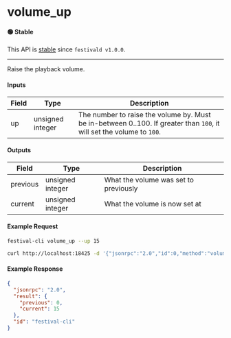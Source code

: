 # volume_up

#### 🟢 Stable
This API is [stable](/api-stability/marker.md) since `festivald v1.0.0`.

---

Raise the playback volume.

#### Inputs
| Field | Type             | Description |
|-------|------------------|-------------|
| up    | unsigned integer | The number to raise the volume by. Must be in-between 0..100. If greater than `100`, it will set the volume to `100`.

#### Outputs
| Field    | Type             | Description |
|----------|------------------|-------------|
| previous | unsigned integer | What the volume was set to previously
| current  | unsigned integer | What the volume is now set at

#### Example Request
```bash
festival-cli volume_up --up 15
```
```bash
curl http://localhost:18425 -d '{"jsonrpc":"2.0","id":0,"method":"volume_up","params":{"up":15}}'
```

#### Example Response
```json
{
  "jsonrpc": "2.0",
  "result": {
    "previous": 0,
    "current": 15
  },
  "id": "festival-cli"
}
```
